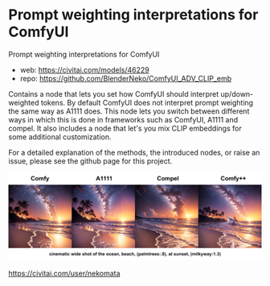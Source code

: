Prompt weighting interpretations for ComfyUI
========================
Prompt weighting interpretations for ComfyUI
* web: https://civitai.com/models/46229
* repo: https://github.com/BlenderNeko/ComfyUI_ADV_CLIP_emb

Contains a node that lets you set how ComfyUI should interpret up/down-weighted tokens. By default ComfyUI does not interpret prompt weighting the same way as A1111 does. This node lets you switch between different ways in which this is done in frameworks such as ComfyUI, A1111 and compel. It also includes a node that let's you mix CLIP embeddings for some additional customization.

For a detailed explanation of the methods, the introduced nodes, or raise an issue, please see the github page for this project.

![compare](media/compare.png)

https://civitai.com/user/nekomata
